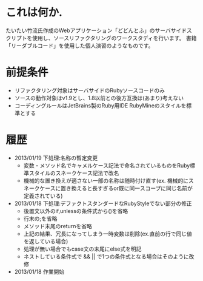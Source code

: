 # これは何か.

たいたい竹流氏作成のWebアプリケーション「どどんとふ」のサーバサイドスクリプトを使用し、ソースリファクタリングのワークスタディを行います。
書籍「リーダブルコード」を使用した個人演習のようなものです。

# 前提条件

* リファクタリング対象はサーバサイドのRubyソースコードのみ
* ソースの動作対象はv1.9とし、1.8以前との後方互換は(あまり)考えない
* コーディングルールはJetBrains製のRuby用IDE RubyMineのスタイルを標準とする

# 履歴

* 2013/01/19 下処理:名称の暫定変更
    * 変数・メソッド名でキャメルケース記法で命名されているものをRuby標準スタイルのスネークケース記法で改名
    * 機械的な置き換えが適さない一部の名称は随時付け直す(ex. 機械的にスネークケースに置き換えると長すぎるor既に同一スコープに同じ名前が定義されている)
* 2013/01/18 下処理:デファクトスタンダードなRubyStyleでない部分の修正
    * 後置文以外のif,unlessの条件式から()を省略
    * 行末の;を省略
    * メソッド末尾のreturnを省略
    * 上記の結果、冗長になってしまう一時変数は削除(ex.直前の行で同じ値を返している場合)
    * 処理が無い場合でもcase文の末尾にelse式を明記
    * ネストしている条件式で && || で1つの条件式となる場合はそのように改修
* 2013/01/18 作業開始